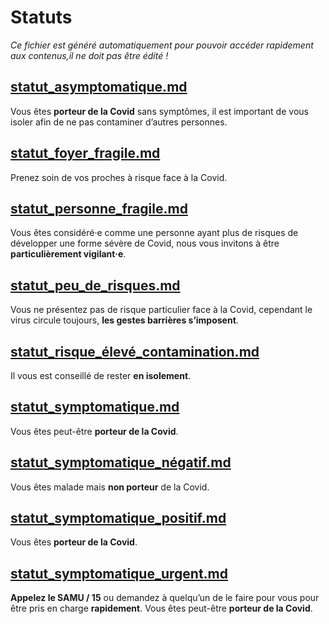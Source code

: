 
# Statuts

*Ce fichier est généré automatiquement pour pouvoir accéder rapidement aux contenus,il ne doit pas être édité !*


## [statut_asymptomatique.md](statut_asymptomatique.md)

Vous êtes **porteur de la Covid** sans symptômes, il est important de vous isoler afin de ne pas contaminer d’autres personnes.



## [statut_foyer_fragile.md](statut_foyer_fragile.md)

Prenez soin de vos proches à risque face à la Covid.



## [statut_personne_fragile.md](statut_personne_fragile.md)

Vous êtes considéré·e comme une personne ayant plus de risques de développer une forme sévère de Covid, nous vous invitons à être **particulièrement vigilant·e**.



## [statut_peu_de_risques.md](statut_peu_de_risques.md)

Vous ne présentez pas de risque particulier face à la Covid, cependant le virus circule toujours, **les gestes barrières s’imposent**.



## [statut_risque_élevé_contamination.md](statut_risque_élevé_contamination.md)

Il vous est conseillé de rester **en isolement**.



## [statut_symptomatique.md](statut_symptomatique.md)

Vous êtes peut-être **porteur de la Covid**.



## [statut_symptomatique_négatif.md](statut_symptomatique_négatif.md)

Vous êtes malade mais **non porteur** de la Covid.



## [statut_symptomatique_positif.md](statut_symptomatique_positif.md)

Vous êtes **porteur de la Covid**.



## [statut_symptomatique_urgent.md](statut_symptomatique_urgent.md)

**Appelez le SAMU / 15** ou demandez à quelqu’un de le faire pour vous pour être pris en charge **rapidement**. Vous êtes peut-être **porteur de la Covid**.


